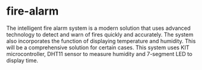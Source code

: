# fire-alarm
The intelligent fire alarm system is a modern solution that uses advanced technology to detect and warn of fires quickly and accurately. The system also incorporates the function of displaying temperature and humidity. This will be a comprehensive solution for certain cases.
This system uses KIT microcontroller, DHT11 sensor to measure humidity and 7-segment LED to display time.
